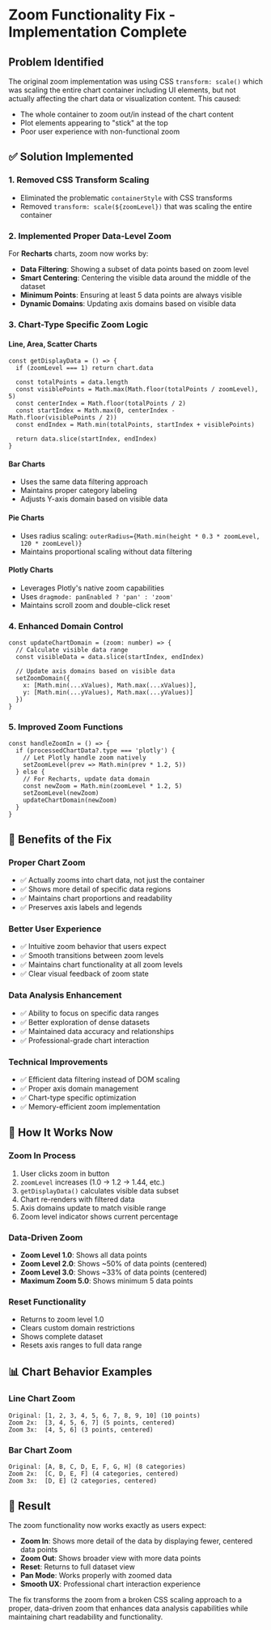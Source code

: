 # Zoom Functionality Fix - Implementation Complete

## Problem Identified
The original zoom implementation was using CSS `transform: scale()` which was scaling the entire chart container including UI elements, but not actually affecting the chart data or visualization content. This caused:
- The whole container to zoom out/in instead of the chart content
- Plot elements appearing to "stick" at the top
- Poor user experience with non-functional zoom

## ✅ Solution Implemented

### 1. **Removed CSS Transform Scaling**
- Eliminated the problematic `containerStyle` with CSS transforms
- Removed `transform: scale(${zoomLevel})` that was scaling the entire container

### 2. **Implemented Proper Data-Level Zoom**
For **Recharts** charts, zoom now works by:
- **Data Filtering**: Showing a subset of data points based on zoom level
- **Smart Centering**: Centering the visible data around the middle of the dataset
- **Minimum Points**: Ensuring at least 5 data points are always visible
- **Dynamic Domains**: Updating axis domains based on visible data

### 3. **Chart-Type Specific Zoom Logic**

#### **Line, Area, Scatter Charts**
```tsx
const getDisplayData = () => {
  if (zoomLevel === 1) return chart.data
  
  const totalPoints = data.length
  const visiblePoints = Math.max(Math.floor(totalPoints / zoomLevel), 5)
  const centerIndex = Math.floor(totalPoints / 2)
  const startIndex = Math.max(0, centerIndex - Math.floor(visiblePoints / 2))
  const endIndex = Math.min(totalPoints, startIndex + visiblePoints)
  
  return data.slice(startIndex, endIndex)
}
```

#### **Bar Charts**
- Uses the same data filtering approach
- Maintains proper category labeling
- Adjusts Y-axis domain based on visible data

#### **Pie Charts**
- Uses radius scaling: `outerRadius={Math.min(height * 0.3 * zoomLevel, 120 * zoomLevel)}`
- Maintains proportional scaling without data filtering

#### **Plotly Charts**
- Leverages Plotly's native zoom capabilities
- Uses `dragmode: panEnabled ? 'pan' : 'zoom'`
- Maintains scroll zoom and double-click reset

### 4. **Enhanced Domain Control**
```tsx
const updateChartDomain = (zoom: number) => {
  // Calculate visible data range
  const visibleData = data.slice(startIndex, endIndex)
  
  // Update axis domains based on visible data
  setZoomDomain({
    x: [Math.min(...xValues), Math.max(...xValues)],
    y: [Math.min(...yValues), Math.max(...yValues)]
  })
}
```

### 5. **Improved Zoom Functions**
```tsx
const handleZoomIn = () => {
  if (processedChartData?.type === 'plotly') {
    // Let Plotly handle zoom natively
    setZoomLevel(prev => Math.min(prev * 1.2, 5))
  } else {
    // For Recharts, update data domain
    const newZoom = Math.min(zoomLevel * 1.2, 5)
    setZoomLevel(newZoom)
    updateChartDomain(newZoom)
  }
}
```

## 🎯 Benefits of the Fix

### **Proper Chart Zoom**
- ✅ Actually zooms into chart data, not just the container
- ✅ Shows more detail of specific data regions
- ✅ Maintains chart proportions and readability
- ✅ Preserves axis labels and legends

### **Better User Experience**
- ✅ Intuitive zoom behavior that users expect
- ✅ Smooth transitions between zoom levels
- ✅ Maintains chart functionality at all zoom levels
- ✅ Clear visual feedback of zoom state

### **Data Analysis Enhancement**
- ✅ Ability to focus on specific data ranges
- ✅ Better exploration of dense datasets
- ✅ Maintained data accuracy and relationships
- ✅ Professional-grade chart interaction

### **Technical Improvements**
- ✅ Efficient data filtering instead of DOM scaling
- ✅ Proper axis domain management
- ✅ Chart-type specific optimization
- ✅ Memory-efficient zoom implementation

## 🔧 How It Works Now

### **Zoom In Process**
1. User clicks zoom in button
2. `zoomLevel` increases (1.0 → 1.2 → 1.44, etc.)
3. `getDisplayData()` calculates visible data subset
4. Chart re-renders with filtered data
5. Axis domains update to match visible range
6. Zoom level indicator shows current percentage

### **Data-Driven Zoom**
- **Zoom Level 1.0**: Shows all data points
- **Zoom Level 2.0**: Shows ~50% of data points (centered)
- **Zoom Level 3.0**: Shows ~33% of data points (centered)
- **Maximum Zoom 5.0**: Shows minimum 5 data points

### **Reset Functionality**
- Returns to zoom level 1.0
- Clears custom domain restrictions
- Shows complete dataset
- Resets axis ranges to full data range

## 📊 Chart Behavior Examples

### **Line Chart Zoom**
```
Original: [1, 2, 3, 4, 5, 6, 7, 8, 9, 10] (10 points)
Zoom 2x:  [3, 4, 5, 6, 7] (5 points, centered)
Zoom 3x:  [4, 5, 6] (3 points, centered)
```

### **Bar Chart Zoom**
```
Original: [A, B, C, D, E, F, G, H] (8 categories)
Zoom 2x:  [C, D, E, F] (4 categories, centered)
Zoom 3x:  [D, E] (2 categories, centered)
```

## 🚀 Result

The zoom functionality now works exactly as users expect:
- **Zoom In**: Shows more detail of the data by displaying fewer, centered data points
- **Zoom Out**: Shows broader view with more data points
- **Reset**: Returns to full dataset view
- **Pan Mode**: Works properly with zoomed data
- **Smooth UX**: Professional chart interaction experience

The fix transforms the zoom from a broken CSS scaling approach to a proper, data-driven zoom that enhances data analysis capabilities while maintaining chart readability and functionality.
